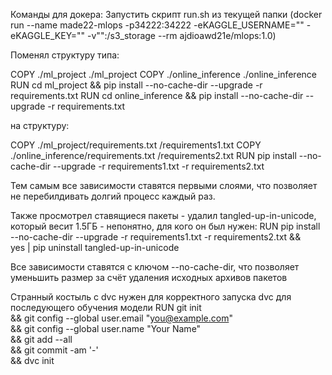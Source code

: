 
Команды для докера:
Запустить скрипт run.sh из текущей папки
(docker run --name made22-mlops -p34222:34222 -eKAGGLE_USERNAME="<name>" -eKAGGLE_KEY="<key>" -v"<storage>":/s3_storage --rm ajdioawd21e/mlops:1.0)

Поменял структуру типа:

COPY ./ml_project ./ml_project
COPY ./online_inference ./online_inference
RUN cd ml_project && pip install --no-cache-dir --upgrade -r requirements.txt
RUN cd online_inference && pip install --no-cache-dir --upgrade -r requirements.txt

на структуру:

COPY ./ml_project/requirements.txt /requirements1.txt
COPY ./online_inference/requirements.txt /requirements2.txt
RUN pip install --no-cache-dir --upgrade -r requirements1.txt -r requirements2.txt 

Тем самым все зависимости ставятся первыми слоями, что позволяет не перебилдивать долгий процесс каждый раз.

Также просмотрел ставящиеся пакеты - удалил tangled-up-in-unicode, который весит 1.5ГБ - непонятно, для кого он был нужен:
RUN pip install --no-cache-dir --upgrade -r requirements1.txt -r requirements2.txt &&  \
    yes | pip uninstall tangled-up-in-unicode

Все зависимости ставятся с ключом --no-cache-dir, что позволяет уменьшить размер за счёт удаления исходных архивов пакетов

Странный костыль с dvc нужен для корректного запуска dvc для последующего обучения модели
RUN git init \
    && git config --global user.email "you@example.com" \
    && git config --global user.name "Your Name"  \
    && git add --all  \
    && git commit -am '-' \
    && dvc init

